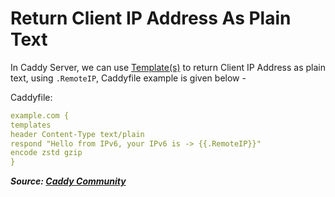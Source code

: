 # Return Client IP Address As Plain Text

In Caddy Server, we can use [Template(s)](https://caddyserver.com/docs/json/apps/http/servers/errors/routes/handle/templates/) to return Client IP Address as plain text, using `.RemoteIP`, Caddyfile example is given below -

Caddyfile:

```yaml
example.com {
templates
header Content-Type text/plain
respond "Hello from IPv6, your IPv6 is -> {{.RemoteIP}}"
encode zstd gzip
}
```

**_Source: [Caddy Community](https://caddy.community/t/caddy-server-that-returns-only-ip-address-as-text/6928)_**
